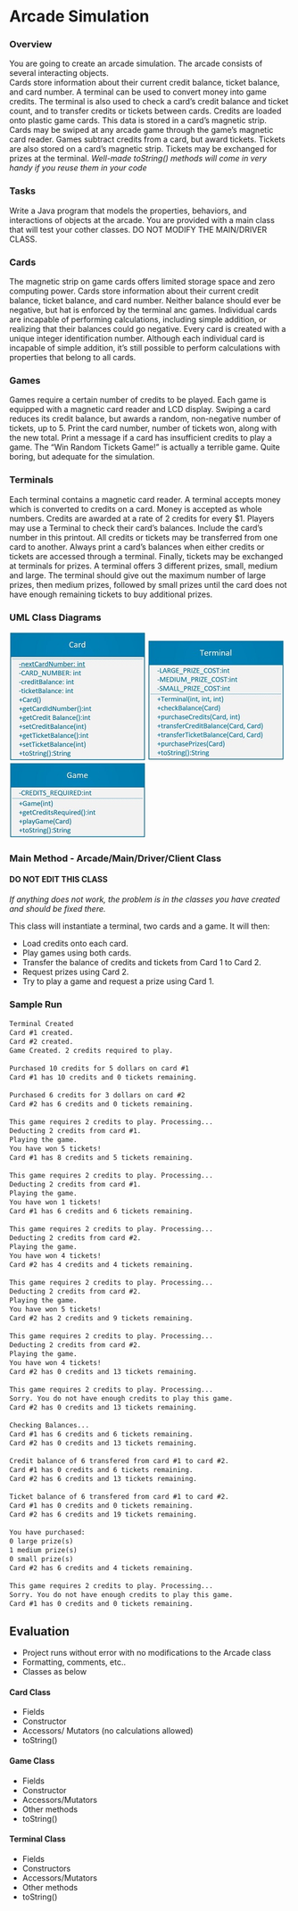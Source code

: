 # Arcade Simulation

### Overview
You are going to create an arcade simulation. The arcade consists of several interacting objects.    
Cards store information about their current credit balance, ticket balance, and card number. 
A terminal can be used to convert money into game credits. The terminal is also used to check 
a card’s credit balance and ticket count, and to transfer credits or tickets between cards.
Credits are loaded onto plastic game cards. This data is stored in a card’s magnetic strip. 
Cards may be swiped at any arcade game through the game’s magnetic card reader. Games subtract credits from a card, but award tickets. 
Tickets are also stored on a card’s magnetic strip. Tickets may be exchanged for prizes at the terminal. 
_Well-made toString() methods will come in very handy if you reuse them in your code_


### Tasks
Write a Java program that models the properties, behaviors, and interactions of objects at the arcade. You are provided with a main class
that will test your cother classes. DO NOT MODIFY THE MAIN/DRIVER CLASS.


### Cards
The magnetic strip on game cards offers limited storage space and zero computing power. Cards store information about their current credit balance, 
ticket balance, and card number. Neither balance should ever be negative, but hat is enforced by the terminal anc games. Individual cards are 
incapable of performing calculations, including simple addition, or realizing that their balances could go negative. Every card is created with a 
unique integer identification number. Although each individual card is incapable of simple addition, it’s still possible to perform calculations with 
properties that belong to all cards.


### Games
Games require a certain number of credits to be played. Each game is equipped with a magnetic card reader and LCD display. Swiping a 
card reduces its credit balance, but awards a random, non-negative number of tickets, up to 5. Print the card number, number of tickets won, 
along with the new total. Print a message if a card has insufficient credits to play a game. The “Win Random Tickets Game!” is actually 
a terrible game. Quite boring, but adequate for the simulation.


### Terminals
Each terminal contains a magnetic card reader. A terminal accepts money which is converted to credits on a card. Money is accepted as whole 
numbers. Credits are awarded at a rate of 2 credits for every $1. Players may use a Terminal to check their card’s balances. Include the card’s 
number in this printout. All credits or tickets may be transferred from one card to another. Always print a card’s balances when 
either credits or tickets are accessed through a terminal. Finally, tickets may be exchanged at terminals for prizes. A terminal offers 3 different prizes,
small, medium and large. The terminal should give out the maximum number of large prizes, then medium prizes, followed by small prizes until
the card does not have enough remaining tickets to buy additional prizes. 

### UML Class Diagrams
![Card](CardUML.jpg) ![Terminal](TerminalUML.jpg) ![Game](GameUML.jpg)  

  
### Main Method - Arcade/Main/Driver/Client Class
#### DO NOT EDIT THIS CLASS
_If anything does not work, the problem is in the classes you have created and should be fixed there._  

This class will instantiate a terminal, two cards and a game. It will then:
- Load credits onto each card.
- Play games using both cards.
- Transfer the balance of credits and tickets from Card 1 to Card 2.
- Request prizes using Card 2.
- Try to play a game and request a prize using Card 1.

### Sample Run
```
Terminal Created  
Card #1 created.  
Card #2 created.  
Game Created. 2 credits required to play.  
  
Purchased 10 credits for 5 dollars on card #1  
Card #1 has 10 credits and 0 tickets remaining.  
  
Purchased 6 credits for 3 dollars on card #2  
Card #2 has 6 credits and 0 tickets remaining.  

This game requires 2 credits to play. Processing...  
Deducting 2 credits from card #1.   
Playing the game.  
You have won 5 tickets!  
Card #1 has 8 credits and 5 tickets remaining.  
  
This game requires 2 credits to play. Processing...  
Deducting 2 credits from card #1.   
Playing the game.  
You have won 1 tickets!  
Card #1 has 6 credits and 6 tickets remaining.  
  
This game requires 2 credits to play. Processing...  
Deducting 2 credits from card #2.   
Playing the game.  
You have won 4 tickets!  
Card #2 has 4 credits and 4 tickets remaining.  
  
This game requires 2 credits to play. Processing...  
Deducting 2 credits from card #2.   
Playing the game.  
You have won 5 tickets!  
Card #2 has 2 credits and 9 tickets remaining.  
  
This game requires 2 credits to play. Processing...  
Deducting 2 credits from card #2.   
Playing the game.  
You have won 4 tickets!  
Card #2 has 0 credits and 13 tickets remaining.  
  
This game requires 2 credits to play. Processing...  
Sorry. You do not have enough credits to play this game.  
Card #2 has 0 credits and 13 tickets remaining.  
  
Checking Balances...  
Card #1 has 6 credits and 6 tickets remaining.  
Card #2 has 0 credits and 13 tickets remaining.  
  
Credit balance of 6 transfered from card #1 to card #2.  
Card #1 has 0 credits and 6 tickets remaining.  
Card #2 has 6 credits and 13 tickets remaining.  
  
Ticket balance of 6 transfered from card #1 to card #2.  
Card #1 has 0 credits and 0 tickets remaining.  
Card #2 has 6 credits and 19 tickets remaining.  
  
You have purchased:  
0 large prize(s)  
1 medium prize(s)  
0 small prize(s)  
Card #2 has 6 credits and 4 tickets remaining.  
  
This game requires 2 credits to play. Processing...  
Sorry. You do not have enough credits to play this game.  
Card #1 has 0 credits and 0 tickets remaining.
```


## Evaluation
- Project runs without error with no modifications to the Arcade class
- Formatting, comments, etc..
- Classes as below

#### Card Class
- Fields
- Constructor
- Accessors/ Mutators (no calculations allowed)
- toString()

#### Game Class
- Fields 
- Constructor
- Accessors/Mutators
- Other methods
- toString()

#### Terminal Class
- Fields
- Constructors
- Accessors/Mutators
- Other methods
- toString()





